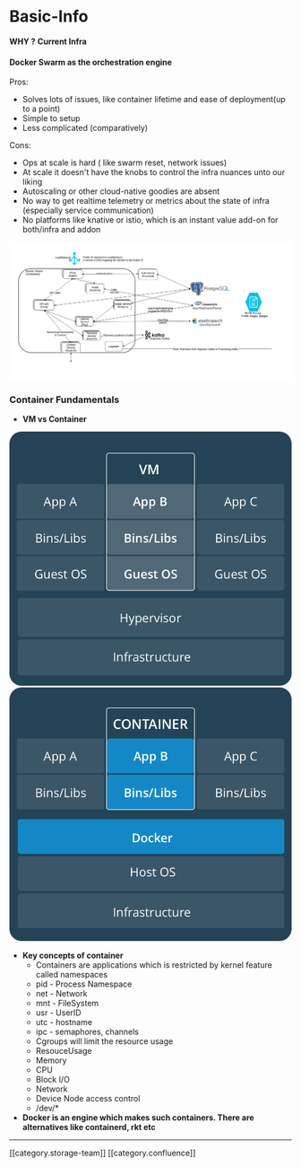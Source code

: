 # Basic-Info

**WHY ?** **Current Infra**

#### Docker Swarm as the orchestration engine

Pros:

* Solves lots of issues, like container lifetime and ease of deployment(up to a point)
* Simple to setup
* Less complicated (comparatively)

Cons:

* Ops at scale is hard ( like swarm reset, network issues)
* At scale it doesn't have the knobs to control the infra nuances unto our liking
* Autoscaling or other cloud-native goodies are absent
* No way to get realtime telemetry or metrics about the state of infra (especially service communication)
* No platforms like knative or istio, which is an instant value add-on for both/infra and addon

![](../../../../DevOps/FullExport/images/storage/infra.png)

### Container Fundamentals

* **VM vs Container**

![](../../../../DevOps/FullExport/images/storage/VM.png) ![](../../../../DevOps/FullExport/images/storage/Container.png)

* **Key concepts of container**
  * Containers are applications which is restricted by kernel feature called namespaces
  * pid - Process Namespace
  * net - Network
  * mnt - FileSystem
  * usr - UserID
  * utc - hostname
  * ipc - semaphores, channels
  * Cgroups will limit the resource usage
  * ResouceUsage
  * Memory
  * CPU
  * Block I/O
  * Network
  * Device Node access control
  * /dev/\*
* **Docker is an engine which makes such containers. There are alternatives like containerd, rkt etc**

***

\[\[category.storage-team]] \[\[category.confluence]]
